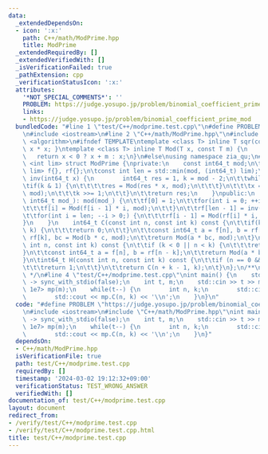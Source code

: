 ```yaml
---
data:
  _extendedDependsOn:
  - icon: ':x:'
    path: C++/math/ModPrime.hpp
    title: ModPrime
  _extendedRequiredBy: []
  _extendedVerifiedWith: []
  _isVerificationFailed: true
  _pathExtension: cpp
  _verificationStatusIcon: ':x:'
  attributes:
    '*NOT_SPECIAL_COMMENTS*': ''
    PROBLEM: https://judge.yosupo.jp/problem/binomial_coefficient_prime_mod
    links:
    - https://judge.yosupo.jp/problem/binomial_coefficient_prime_mod
  bundledCode: "#line 1 \"test/C++/modprime.test.cpp\"\n#define PROBLEM \"https://judge.yosupo.jp/problem/binomial_coefficient_prime_mod\"\
    \n#include <iostream>\n#line 2 \"C++/math/ModPrime.hpp\"\n#include <array>\n#include\
    \ <algorithm>\n#ifndef TEMPLATE\ntemplate <class T> inline T sqr(const T x){ return\
    \ x * x; }\ntemplate <class T> inline T Mod(T x, const T m) {\n    x %= m;\n \
    \   return x < 0 ? x + m : x;\n}\n#else\nusing namespace zia_qu;\n#endif\ntemplate\
    \ <int lim> struct ModPrime {\nprivate:\n    const int64_t mod;\n\tstd::array<int64_t,\
    \ lim> f{}, rf{};\n\tconst int len = std::min(mod, (int64_t) lim);\n    int64_t\
    \ inv(int64_t x) {\n        int64_t res = 1, k = mod - 2;\n\t\twhile(k) {\n\t\t\
    \tif(k & 1) {\n\t\t\t\tres = Mod(res * x, mod);\n\t\t\t}\n\t\t\tx = Mod(sqr(x),\
    \ mod);\n\t\t\tk >>= 1;\n\t\t}\n\t\treturn res;\n    }\npublic:\n    ModPrime(const\
    \ int64_t mod_): mod(mod_) {\n\t\tf[0] = 1;\n\t\tfor(int i = 0; ++i < len;) {\n\
    \t\t\tf[i] = Mod(f[i - 1] * i, mod);\n\t\t}\n\t\trf[len - 1] = inv(f[len - 1]);\n\
    \t\tfor(int i = len; --i > 0;) {\n\t\t\trf[i - 1] = Mod(rf[i] * i, mod);\n\t\t\
    }\n    }\n    int64_t C(const int n, const int k) const {\n\t\tif(k < 0 || n <\
    \ k) {\n\t\t\treturn 0;\n\t\t}\n\t\tconst int64_t a = f[n], b = rf[n - k], c =\
    \ rf[k], bc = Mod(b * c, mod);\n\t\treturn Mod(a * bc, mod);\n\t}\n\tint64_t P(const\
    \ int n, const int k) const {\n\t\tif (k < 0 || n < k) {\n\t\t\treturn 0;\n\t\t\
    }\n\t\tconst int64_t a = f[n], b = rf[n - k];\n\t\treturn Mod(a * b, mod);\n\t\
    }\n\tint64_t H(const int n, const int k) const {\n\t\tif (n == 0 && k == 0) {\n\
    \t\t\treturn 1;\n\t\t}\n\t\treturn C(n + k - 1, k);\n\t}\n};\n/**\n * @brief ModPrime\n\
    \ */\n#line 4 \"test/C++/modprime.test.cpp\"\nint main() {\n    std::cin.tie(nullptr)\
    \ -> sync_with_stdio(false);\n    int t, m;\n    std::cin >> t >> m;\n    ModPrime<(int)\
    \ 1e7> mp(m);\n    while(t--) {\n        int n, k;\n        std::cin >> n >> k;\n\
    \        std::cout << mp.C(n, k) << '\\n';\n    }\n}\n"
  code: "#define PROBLEM \"https://judge.yosupo.jp/problem/binomial_coefficient_prime_mod\"\
    \n#include <iostream>\n#include \"C++/math/ModPrime.hpp\"\nint main() {\n    std::cin.tie(nullptr)\
    \ -> sync_with_stdio(false);\n    int t, m;\n    std::cin >> t >> m;\n    ModPrime<(int)\
    \ 1e7> mp(m);\n    while(t--) {\n        int n, k;\n        std::cin >> n >> k;\n\
    \        std::cout << mp.C(n, k) << '\\n';\n    }\n}"
  dependsOn:
  - C++/math/ModPrime.hpp
  isVerificationFile: true
  path: test/C++/modprime.test.cpp
  requiredBy: []
  timestamp: '2024-03-02 19:12:32+09:00'
  verificationStatus: TEST_WRONG_ANSWER
  verifiedWith: []
documentation_of: test/C++/modprime.test.cpp
layout: document
redirect_from:
- /verify/test/C++/modprime.test.cpp
- /verify/test/C++/modprime.test.cpp.html
title: test/C++/modprime.test.cpp
---
```

